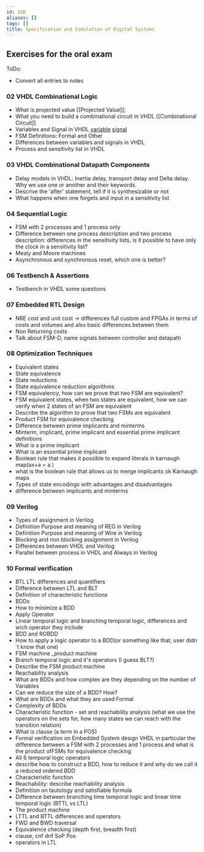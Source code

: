 ```yaml
---
id: SSD
aliases: []
tags: []
title: Specification and Simulation of Digital Systems
---
```


## Exercises for the oral exam

ToDo: 
 - Convert all entries to notes

### 02 VHDL Combinational Logic
* What is projected value [[Projected Value]];
* What you need to build a combinational circuit in VHDL [[Combinational Circuit]] 
* Variables and Signal in VHDL [variable](0_Inbox/1739292539-NJVE.md) [signal](0_Inbox/1739292535-ZTRC.md)
* FSM Definitions: Formal and Other
* Differences between variables and signals in VHDL
* Process and sensitivity list in VHDL
### 03 VHDL Combinational Datapath Components
* Delay models in VHDL: Inertia delay, transport delay and Delta delay. Why we use one or another and their keywords.
* Descrive the 'after' statement, tell if it is synthesizable or not
* What happens when one forgets and input in a sensitivity list 
### 04 Sequential Logic
* FSM with 2 processes and 1 process only
* Difference between one process description and two process description: differences in the sensitivity lists, is it possible to have only the clock in a sensitivity list?
* Mealy and Moore machines
* Asynchronous and synchronous reset, which one is better?
### 06 Testbench & Assertions
* Testbench in VHDL some questions 
### 07 Embedded RTL Design
* NRE cost and unit cost -> differences full custom and  FPGAs in terms of costs and volumes and also basic differences between them
* Non Returning costs
* Talk about FSM-D, name signals between controller and datapath
### 08 Optimization Techniques
* Equivalent states
* State equivalence
* State reductions
* State equivalence reduction algorithms
* FSM equivalency, how can we prove that two FSM are equivalent?
* FSM equivalent states, when two states are equivalent, how we can verify when 2 states of an FSM are equivalent
* Describe the algorithm to prove that two FSMs are equivalent
* Product FSM for equivalence checking
* Difference between prime implicants and minterms
* Minterm, implicant, prime implicant and essential prime implicant definitions
* What is a prime implicant
* What is an essential prime implicant
* Boolean rule that makes it possible to expand literals in karnaugh map(ax+a = a )
* what is the boolean rule that allows us to merge implicants ok Karnaugh maps 
* Types of state encodings with advantages and disadvantages
* difference between implicants and minterms
### 09 Verilog
* Types of assignment in Verilog
* Definition Purpose and meaning of REG in Verilog
* Definition Purpose and meaning of Wire in Verilog
* Blocking and non blocking assignment in Verilog
* Differences between VHDL and Verilog
* Parallel between process in VHDL and Always in Verilog
### 10 Formal verification
* BTL LTL differences and quantifiers
* Difference between LTL and BLT
* Definition of characteristic functions
* BDDs
* How to minimize a BDD
* Apply Operator
* Linear temporal logic and branching temporal logic, differences and wich operator they include
* BDD and ROBDD
* How to apply a logic operator to a BDD(or something like that, user didn´t know that one)
* FSM machine _product machine
* Branch temporal logic and it's operators (I guess BLT?)
* Describe the FSM product machine
* Reachability analysis
* What are BDDs and how complex are they depending on the number of Variables
* Can we reduce the size of a BDD? How?
* What are BDDs and what they are used Formal
* Complexity of BDDs
* Characteristic function - set and reachability analysis (what we use the operators on the sets for, how many states we can reach with the transition relation)
* What is clause (a term in a POS) 
* Formal verification on Embedded System design VHDL in particular the difference between a FSM with 2 processes and 1 process and what is the product ofFSMs for equivalence checking 
* All 6 temporal logic operators
* describe how to construct a BDD, how to reduce it and why do we call it a reduced ordered BDD
* Characteristic function
* Reachability: describe reachability analysis
* Definition on tautology and satisfiable formula
* Difference between branching time temporal logic and linear time temporal logic  (BTTL vs LTL)
* The product machine 
* LTTL and BTTL differences and operators
* FWD and BWD traversal 
* Equivalence checking (depth first, breadth first)
* clause, cnf dnf SoP Pos 
* operators in LTL

